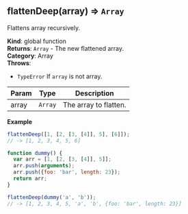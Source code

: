 <a name="flattenDeep"></a>

## flattenDeep(array) ⇒ <code>Array</code>
Flattens array recursively.

**Kind**: global function  
**Returns**: <code>Array</code> - The new flattened array.  
**Category**: Array  
**Throws**:

- <code>TypeError</code> If `array` is not array.


| Param | Type | Description |
| --- | --- | --- |
| array | <code>Array</code> | The array to flatten. |

**Example**  
```js
flattenDeep([1, [2, [3, [4]], 5], [6]]);
// -> [1, 2, 3, 4, 5, 6]

function dummy() {
  var arr = [1, [2, [3, [4]], 5]];
  arr.push(arguments);
  arr.push({foo: 'bar', length: 23});
  return arr;
}

flattenDeep(dummy('a', 'b'));
// -> [1, 2, 3, 4, 5, 'a', 'b', {foo: 'bar', length: 23}]
```
